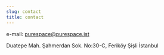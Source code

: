 ```yaml
---
slug: contact
title: contact
---
```

e-mail: purespace@purespace.ist

Duatepe Mah. Şahmerdan Sok. No:30-C, Feriköy Şişli İstanbul
